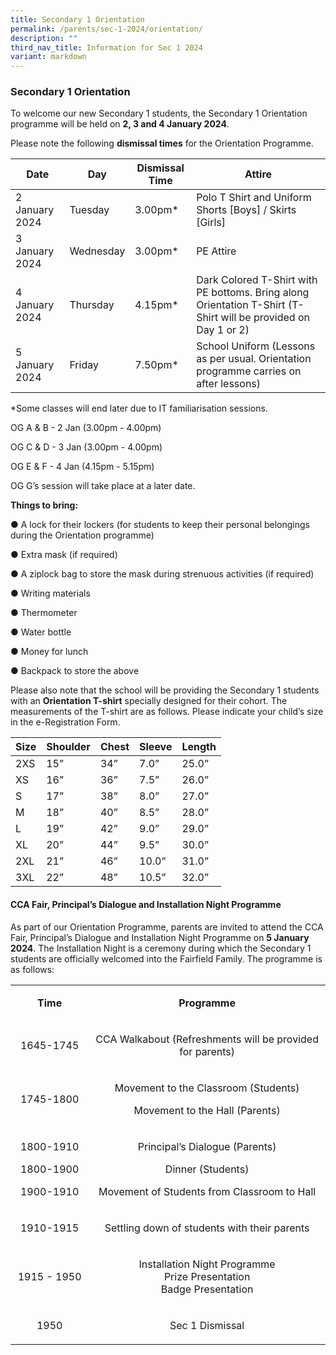 ```yaml
---
title: Secondary 1 Orientation
permalink: /parents/sec-1-2024/orientation/
description: ""
third_nav_title: Information for Sec 1 2024
variant: markdown
---
```

### Secondary 1 Orientation

To welcome our new Secondary 1 students, the Secondary 1 Orientation programme will be held on&nbsp;**2, 3 and 4 January 2024**.

  

Please note the following&nbsp;**dismissal times**&nbsp;for the Orientation Programme.

| Date | Day | Dismissal Time | Attire |
|---|---|---|---|
| 2 January 2024 | Tuesday | 3.00pm* | Polo T Shirt and Uniform Shorts [Boys] / Skirts [Girls] |
| 3 January 2024 | Wednesday | 3.00pm* | PE Attire |
| 4 January 2024 | Thursday | 4.15pm* | Dark Colored T-Shirt with PE bottoms. Bring along Orientation T-Shirt (T-Shirt will be provided on Day 1 or 2)|
| 5 January 2024 | Friday | 7.50pm* | School Uniform (Lessons as per usual. Orientation programme carries on after lessons) |

*Some classes will end later due to IT familiarisation sessions. 

OG A &amp; B - 2 Jan (3.00pm - 4.00pm)

OG C &amp; D - 3 Jan (3.00pm - 4.00pm)

OG E &amp; F - 4 Jan (4.15pm - 5.15pm)

OG G’s session will take place at a later date. 

**Things to bring:**

● A lock for their lockers (for students to keep their personal belongings during the Orientation programme)

● Extra mask&nbsp;(if required)

● A ziplock bag to store the mask during strenuous activities (if required)

● Writing materials

● Thermometer

● Water bottle

● Money for lunch

● Backpack to store the above

  

Please also note that the school will be providing the Secondary 1 students with an&nbsp;**Orientation T-shirt**&nbsp;specially designed for their cohort. The measurements of the T-shirt are as follows. Please indicate your child’s size in the e-Registration Form.

| Size | Shoulder | Chest | Sleeve | Length |
|---|---|---|---|---|
| 2XS | 15” | 34” | 7.0” | 25.0” |
| XS | 16” | 36” | 7.5” | 26.0” |
| S | 17” | 38” | 8.0” | 27.0” |
| M | 18” | 40” | 8.5” | 28.0” |
| L | 19” | 42” | 9.0” | 29.0” |
| XL | 20” | 44” | 9.5” | 30.0” |
| 2XL | 21” | 46” | 10.0” | 31.0” |
| 3XL | 22” | 48” | 10.5” | 32.0” |

#### CCA Fair, Principal’s Dialogue and Installation Night Programme

As part of our Orientation Programme, parents are invited to attend the CCA Fair, Principal’s Dialogue and Installation Night Programme on **5 January 2024**. The Installation Night is a ceremony during which the Secondary 1 students are officially welcomed into the Fairfield Family. The programme is as follows:


<table width="861">
<tbody>
<tr style="height: 31.5px;">
<td width="128" style="height: 31.5px; text-align: center;">
<p><strong>Time</strong></p>
</td>
<td width="445" style="height: 31.5px; text-align: center;">
<p><strong>Programme</strong></p>
</td>
</tr>
<tr style="height: 31px;">
<td width="128" style="text-align: center; height: 31px;">
<p>1645-1745</p>
</td>
<td width="445" style="text-align: center; height: 31px;">
<p>CCA Walkabout (Refreshments will be provided for parents)</p>
</td>
</tr>
<tr style="height: 61px;">
<td width="128" style="text-align: center; height: 61px;">
<p>1745-1800</p>
</td>
<td width="445" style="text-align: center; height: 61px;">
<p>Movement to the Classroom (Students)</p>
<p>Movement to the Hall (Parents)</p>
</td>
</tr>
<tr style="height: 91px;">
<td width="128" style="text-align: center; height: 91px;">
<p>1800-1910</p>
<p>1800-1900</p>
<p>1900-1910</p>
</td>
<td width="445" style="text-align: center; height: 91px;">
<p>Principal’s Dialogue (Parents)</p>
<p>Dinner (Students)</p>
<p>Movement of Students from Classroom to Hall</p>
</td>
</tr>
<tr style="height: 31px;">
<td width="128" style="text-align: center; height: 31px;">
<p>1910-1915</p>
</td>
<td width="445" style="text-align: center; height: 31px;">
<p>Settling down of students with their parents</p>
</td>
</tr>
<tr style="height: 91px;">
<td width="128" style="text-align: center; height: 91px;">
<p>1915 - 1950</p>
</td>
<td width="445" style="text-align: center; height: 91px;">
<p>Installation Night Programme<br>Prize Presentation<br>Badge Presentation</p>
</td>
</tr>
<tr style="height: 31px;">
<td width="128" style="text-align: center; height: 31px;">
<p>1950</p>
</td>
<td width="445" style="text-align: center; height: 31px;">
<p>Sec 1 Dismissal</p>
</td>
</tr>
</tbody>
</table>